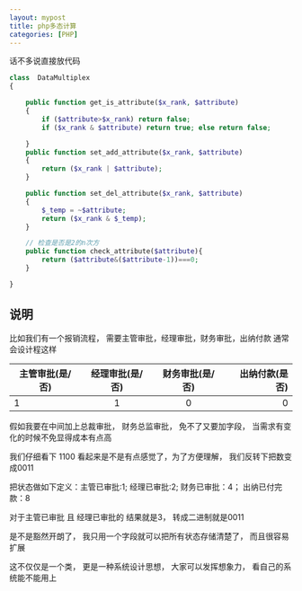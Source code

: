 ```yaml
---
layout: mypost
title: php多态计算
categories: [PHP]
---
```


话不多说直接放代码
````php
class  DataMultiplex
{

    public function get_is_attribute($x_rank, $attribute)
    {
        if ($attribute>$x_rank) return false;
        if ($x_rank & $attribute) return true; else return false;

    }
    public function set_add_attribute($x_rank, $attribute)
    {
        return ($x_rank | $attribute);
    }

    public function set_del_attribute($x_rank, $attribute)
    {
        $_temp = ~$attribute;
        return ($x_rank & $_temp);
    }

    // 检查是否是2的n次方
    public function check_attribute($attribute){
        return ($attribute&($attribute-1))===0;
    }

}
````

## 说明
比如我们有一个报销流程， 需要主管审批，经理审批，财务审批，出纳付款
通常会设计程这样

主管审批(是/否)|经理审批(是/否)|财务审批(是/否)|出纳付款(是否)
--|:--:|:--:|--:
1|1|0|0

假如我要在中间加上总裁审批， 财务总监审批， 免不了又要加字段， 当需求有变化的时候不免显得成本有点高

我们仔细看下
1100 看起来是不是有点感觉了，为了方便理解， 我们反转下把数变成0011

把状态做如下定义：主管已审批:1; 经理已审批:2;  财务已审批：4； 出纳已付完款：8

对于主管已审批 且 经理已审批的 结果就是3， 转成二进制就是0011

是不是豁然开朗了， 我只用一个字段就可以把所有状态存储清楚了， 而且很容易扩展

这不仅仅是一个类， 更是一种系统设计思想， 大家可以发挥想象力， 看自己的系统能不能用上